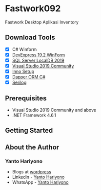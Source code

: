 # Fastwork092
Fastwork Desktop Aplikasi Inventory

## Download Tools
- [x] C# Winform
- [x] [DevExpress 19.2 WinForm](https://www.devexpress.com/products/net/controls/winforms/)
- [x] [SQL Server LocalDB 2019](https://www.microsoft.com/en-us/download/details.aspx?id=101064)
- [x] [Visual Studio 2019 Community](https://visualstudio.microsoft.com/vs/older-downloads/)
- [x] [Inno Setup](https://jrsoftware.org/isinfo.php)
- [x] [Dapper ORM C#](https://github.com/DapperLib/Dapper)
- [x] [Serilog](https://serilog.net/)

## Prerequisites
- Visual Studio 2019 Community and above
- .NET Framework 4.6.1

## Getting Started

## About the Author
### Yanto Hariyono
- Blogs at [wordpress](https://mrthx.wordpress.com/)
- Linkedin - [Yanto Hariyono](https://www.linkedin.com/in/yanto-hariyono-64b3a6a3/)
- WhatsApp - [Yanto Hariyono](https://wa.me/6285159606023)
